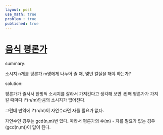 ```yaml
---
layout: post
use_math: true
problem : true
published: true
---
```

# [음식 평론가](https://www.acmicpc.net/problem/1188)

summary: 

소시지 n개를 평론가 m명에게 나누어 줄 때, 몇번 칼질을 해야 하는가?

solution:

평론가가 줄서서 한명씩 소시지를 잘라서 가져간다고 생각해 보면 i번째 평론가가 가져갈 때마다 i*(n/m)만큼의 소시지가 없어진다. 

그런데 만약에 i*(n/m)이 자연수라면 자를 필요가 없다. 

자연수인 경우는 gcd(n,m)번 있다. 따라서 평론가의 수(m) - 자를 필요가 없는 경우(gcd(n,m))이 답이 된다.

